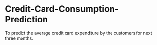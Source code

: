 # Credit-Card-Consumption-Prediction
To predict the average credit card expenditure by the customers for next three months.
